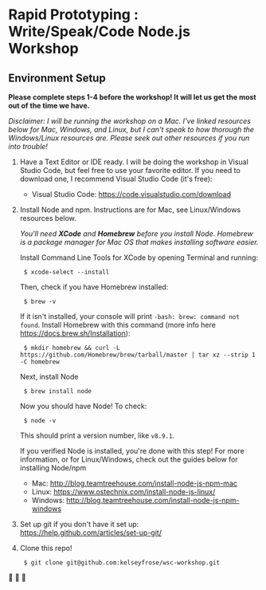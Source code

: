 # Rapid Prototyping : Write/Speak/Code Node.js Workshop

## Environment Setup

<strong>Please complete steps 1-4 before the workshop! It will let us get the most out of the time we have.</strong> 

<i>Disclaimer: I will be running the workshop on a Mac. I've linked resources below for Mac, Windows, and Linux, 
but I can't speak to how thorough the Windows/Linux resources are. Please seek out other resources if 
you run into trouble!</i>

1) Have a Text Editor or IDE ready. I will be doing the workshop in Visual Studio Code, but feel free to use your favorite editor. If you need to download one, I recommend Visual Studio Code (it's free):

	* Visual Studio Code: https://code.visualstudio.com/download

2) Install Node and npm. Instructions are for Mac, see Linux/Windows resources below. 

    <i>You'll need <strong>XCode</strong> and <strong>Homebrew</strong> before you install Node. Homebrew is a package manager for Mac OS that makes installing software easier. </i>

    Install Command Line Tools for XCode by opening Terminal and running:
    
        $ xcode-select --install

    Then, check if you have Homebrew installed:

        $ brew -v
        
    If it isn't installed, your console will print `-bash: brew: command not found`. Install Homebrew with this command (more info here https://docs.brew.sh/Installation):

        $ mkdir homebrew && curl -L https://github.com/Homebrew/brew/tarball/master | tar xz --strip 1 -C homebrew

    Next, install Node
        
        $ brew install node

    Now you should have Node! To check: 

        $ node -v

    This should print a version number, like `v8.9.1`. 
        
    If you verified Node is installed, you're done with this step! For more information, or for Linux/Windows, check out the guides below for installing Node/npm

	* Mac: http://blog.teamtreehouse.com/install-node-js-npm-mac 
	* Linux: https://www.ostechnix.com/install-node-js-linux/
	* Windows: http://blog.teamtreehouse.com/install-node-js-npm-windows

3. Set up git if you don't have it set up: https://help.github.com/articles/set-up-git/

4. Clone this repo!

	    $ git clone git@github.com:kelseyfrose/wsc-workshop.git

:tada: :tada: :tada: